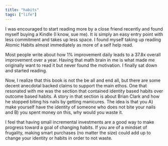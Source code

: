 ```yaml
---
title: "habits"
tags: ["life"]
---
```


I was encouraged to start reading more by a close friend recently and found myself buying a Kindle (I know, sue me).
It is simply an easy entry point with less commitment and takes up less space.
I found myself taking up reading Atomic Habits almost immediately as more of a self help read.

Most people write about how 1% improvement daily leads to a 37.8x overall improvement over a year.
Having that math brain in me is what made me originally want to read it but never found the motivation.
I finally sat down and started reading.

Now, I realize that this book is not the be all and end all, but there are some decent anecdotal backed claims to support the main ethos.
One that resonated with me was the section that contained identity based habits over outcome based habits. 
A story in that section is about Brian Clark and how he stopped biting his nails by getting manicures.
The idea is that you A) make yourself have the identity of someone who does not bite your nails and B) you spent money on this, why would you waste it.

I feel that having small incremental investments are a good way to make progress toward a goal of changing habits.
If you are of a mindset of frugality, making smart purchases (no matter the size) could add up to change your identity or habits in order to not waste.

